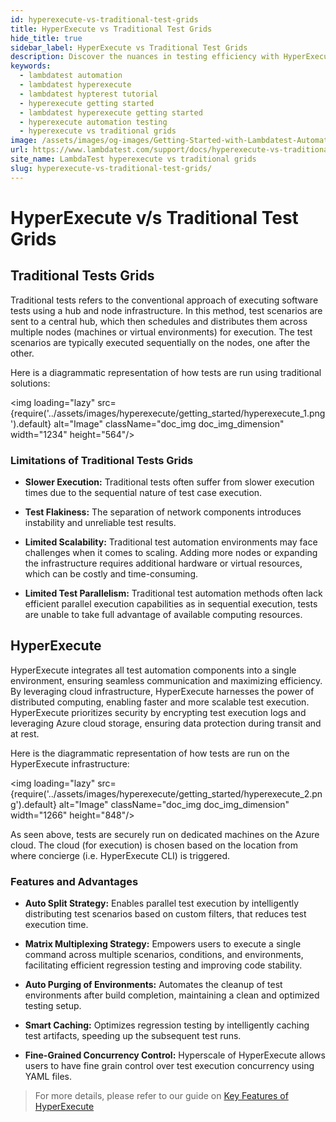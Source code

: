 ```yaml
---
id: hyperexecute-vs-traditional-test-grids
title: HyperExecute vs Traditional Test Grids
hide_title: true
sidebar_label: HyperExecute vs Traditional Test Grids
description: Discover the nuances in testing efficiency with HyperExecute vs. Traditional Test Grids Explore the comparison and choose the right approach for optimized testing. 
keywords:
  - lambdatest automation
  - lambdatest hyperexecute
  - lambdatest hypterest tutorial
  - hyperexecute getting started
  - lambdatest hyperexecute getting started
  - hyperexecute automation testing
  - hyperexecute vs traditional grids
image: /assets/images/og-images/Getting-Started-with-Lambdatest-Automation.jpg
url: https://www.lambdatest.com/support/docs/hyperexecute-vs-traditional-test-grids/
site_name: LambdaTest hyperexecute vs traditional grids
slug: hyperexecute-vs-traditional-test-grids/
---
```


<script type="application/ld+json"
      dangerouslySetInnerHTML={{ __html: JSON.stringify({
       "@context": "https://schema.org",
        "@type": "BreadcrumbList",
        "itemListElement": [{
          "@type": "ListItem",
          "position": 1,
          "name": "Home",
          "item": "https://www.lambdatest.com"
        },{
          "@type": "ListItem",
          "position": 2,
          "name": "Support",
          "item": "https://www.lambdatest.com/support/docs/"
        },{
          "@type": "ListItem",
          "position": 3,
          "name": "HyperExecute v/s Traditional Test Grids",
          "item": "https://www.lambdatest.com/support/docs/hyperexecute-vs-traditional-test-grids/"
        }]
      })
    }}
></script>

# HyperExecute v/s Traditional Test Grids

## Traditional Tests Grids
Traditional tests refers to the conventional approach of executing software tests using a hub and node infrastructure. In this method, test scenarios are sent to a central hub, which then schedules and distributes them across multiple nodes (machines or virtual environments) for execution. The test scenarios are typically executed sequentially on the nodes, one after the other.

Here is a diagrammatic representation of how tests are run using traditional solutions:

<img loading="lazy" src={require('../assets/images/hyperexecute/getting_started/hyperexecute_1.png').default} alt="Image"  className="doc_img doc_img_dimension" width="1234" height="564"/>

### Limitations of Traditional Tests Grids

- <b>Slower Execution:</b> Traditional tests often suffer from slower execution times due to the sequential nature of test case execution.

- <b>Test Flakiness:</b> The separation of network components introduces instability and unreliable test results.

- <b>Limited Scalability:</b> Traditional test automation environments may face challenges when it comes to scaling. Adding more nodes or expanding the infrastructure requires additional hardware or virtual resources, which can be costly and time-consuming.

- <b>Limited Test Parallelism:</b> Traditional test automation methods often lack efficient parallel execution capabilities as in sequential execution, tests are unable to take full advantage of available computing resources.

## HyperExecute

HyperExecute integrates all test automation components into a single environment, ensuring seamless communication and maximizing efficiency. By leveraging cloud infrastructure, HyperExecute harnesses the power of distributed computing, enabling faster and more scalable test execution. HyperExecute prioritizes security by encrypting test execution logs and leveraging Azure cloud storage, ensuring data protection during transit and at rest.

Here is the diagrammatic representation of how tests are run on the HyperExecute infrastructure:

<img loading="lazy" src={require('../assets/images/hyperexecute/getting_started/hyperexecute_2.png').default} alt="Image"  className="doc_img doc_img_dimension" width="1266" height="848"/>

As seen above, tests are securely run on dedicated machines on the Azure cloud. The cloud (for execution) is chosen based on the location from where concierge (i.e. HyperExecute CLI) is triggered.

### Features and Advantages

- <b>Auto Split Strategy:</b> Enables parallel test execution by intelligently distributing test scenarios based on custom filters, that reduces test execution time.

- <b>Matrix Multiplexing Strategy:</b> Empowers users to execute a single command across multiple scenarios, conditions, and environments, facilitating efficient regression testing and improving code stability.

- <b>Auto Purging of Environments:</b> Automates the cleanup of test environments after build completion, maintaining a clean and optimized testing setup.

- <b>Smart Caching:</b> Optimizes regression testing by intelligently caching test artifacts, speeding up the subsequent test runs.

- <b>Fine-Grained Concurrency Control:</b> Hyperscale of HyperExecute allows users to have fine grain control over test execution concurrency using YAML files.

> For more details, please refer to our guide on [Key Features of HyperExecute](https://www.lambdatest.com/support/docs/key-features-of-hyperexecute/)

